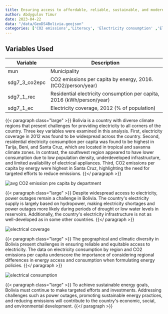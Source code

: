```yaml
---
title: Ensuring access to affordable, reliable, sustainable, and modern energy for all
author: Abdygulov Timur
date: 2023-04-22
data: "/data/GeoDS4Bolivia.geojson"
categories: ['CO2 emissions','Literacy', 'Electricity consumption' ,'Electricity coverage']
---
```


## **Variables Used**


| Variable | Description |
|----------|-------------|
| mun | Municipality |
| sdg7_3_co2epc | CO2 emissions per capita by energy, 2016. (tCO2/person/year) |
| sdg7_1_rec | Residential electricity consumption per capita, 2016 (kWh/person/year) |
| sdg7_1_ec | Electricity coverage, 2012 (% of population) |


{{< paragraph class="large" >}}
Bolivia is a country with diverse climate regions that present challenges for providing electricity to all corners of the country. Three key variables were examined in this analysis. First, electricity coverage in 2012 was found to be widespread across the country. Second, residential electricity consumption per capita was found to be highest in Tarija, Beni, and Santa Cruz, which are located in tropical and savanna climate zones. In contrast, the southwest region appeared to have lower consumption due to low population density, underdeveloped infrastructure, and limited availability of electrical appliances. Third, CO2 emissions per capita by energy were highest in Santa Cruz, highlighting the need for targeted efforts to reduce emissions.
{{</ paragraph >}}


![avg CO2 emission pre capita by department](stories/timur-1/CO2emission.png)


{{< paragraph class="large" >}}
Despite widespread access to electricity, power outages remain a challenge in Bolivia. The country's electricity supply is largely based on hydropower, making electricity shortages and power outages more likely during periods of drought or low water levels in reservoirs. Additionally, the country's electricity infrastructure is not as well-developed as in some other countries.
{{</ paragraph >}}


![electrical coverage](stories/timur-1/electcovar.png)


{{< paragraph class="large" >}}
The geographical and climatic diversity in Bolivia present challenges in ensuring reliable and equitable access to electricity. The data on electricity consumption by region and CO2 emissions per capita underscore the importance of considering regional differences in energy access and consumption when formulating energy policies.
{{</ paragraph >}}



![electrical consumption](stories/timur-1/elecconsum.png)


{{< paragraph class="large" >}}
To achieve sustainable energy goals, Bolivia must continue to make targeted efforts and investments. Addressing challenges such as power outages, promoting sustainable energy practices, and reducing emissions will contribute to the country's economic, social, and environmental development.
{{</ paragraph >}}
